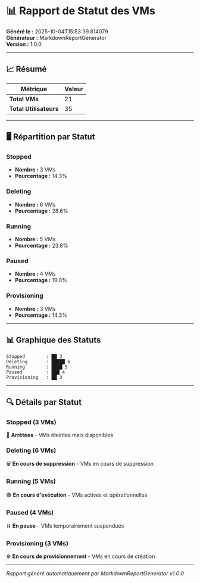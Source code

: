 # 📊 Rapport de Statut des VMs

**Généré le :** 2025-10-04T15:53:39.814079  
**Générateur :** MarkdownReportGenerator  
**Version :** 1.0.0

---

## 📈 Résumé

| Métrique | Valeur |
|----------|--------|
| **Total VMs** | 21 |
| **Total Utilisateurs** | 35 |

---

## 🖥️ Répartition par Statut

### Stopped
- **Nombre :** 3 VMs
- **Pourcentage :** 14.3%

### Deleting
- **Nombre :** 6 VMs
- **Pourcentage :** 28.6%

### Running
- **Nombre :** 5 VMs
- **Pourcentage :** 23.8%

### Paused
- **Nombre :** 4 VMs
- **Pourcentage :** 19.0%

### Provisioning
- **Nombre :** 3 VMs
- **Pourcentage :** 14.3%


---

## 📊 Graphique des Statuts

```
Stopped        : ██ 3
Deleting       : █████ 6
Running        : ████ 5
Paused         : ███ 4
Provisioning   : ██ 3
```

---

## 🔍 Détails par Statut

### Stopped (3 VMs)
🔴 **Arrêtées** - VMs éteintes mais disponibles

### Deleting (6 VMs)
🗑️ **En cours de suppression** - VMs en cours de suppression

### Running (5 VMs)
🟢 **En cours d'exécution** - VMs actives et opérationnelles

### Paused (4 VMs)
⏸️ **En pause** - VMs temporairement suspendues

### Provisioning (3 VMs)
⚙️ **En cours de provisionnement** - VMs en cours de création


---

*Rapport généré automatiquement par MarkdownReportGenerator v1.0.0*